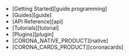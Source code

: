 
* [Getting Started][guide.programming]
* [Guides][guide]
* [API Reference][api]
* [Tutorials][tutorial]
* [Plugins][plugin]
* [CORONA_NATIVE_PRODUCT][native]
* [CORONA_CARDS_PRODUCT][coronacards]
